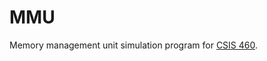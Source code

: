 # MMU

Memory management unit simulation program for [CSIS 460](https://bsnider.cs.georgefox.edu/courses/csis460-operating-systems).

